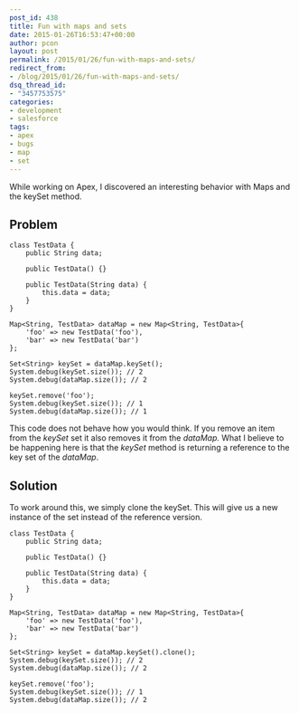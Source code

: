 ```yaml
---
post_id: 438
title: Fun with maps and sets
date: 2015-01-26T16:53:47+00:00
author: pcon
layout: post
permalink: /2015/01/26/fun-with-maps-and-sets/
redirect_from:
- /blog/2015/01/26/fun-with-maps-and-sets/
dsq_thread_id:
- "3457753575"
categories:
- development
- salesforce
tags:
- apex
- bugs
- map
- set
---
```

While working on Apex, I discovered an interesting behavior with Maps and the keySet method.

## Problem

```apex
class TestData {
	public String data;

	public TestData() {}

	public TestData(String data) {
		this.data = data;
	}
}

Map<String, TestData> dataMap = new Map<String, TestData>{
	'foo' => new TestData('foo'),
	'bar' => new TestData('bar')
};

Set<String> keySet = dataMap.keySet();
System.debug(keySet.size()); // 2
System.debug(dataMap.size()); // 2

keySet.remove('foo');
System.debug(keySet.size()); // 1
System.debug(dataMap.size()); // 1
```

This code does not behave how you would think.  If you remove an item from the _keySet_ set it also removes it from the _dataMap._ What I believe to be happening here is that the _keySet_ method is returning a reference to the key set of the _dataMap_.
<!--more-->

## Solution

To work around this, we simply clone the keySet.  This will give us a new instance of the set instead of the reference version.

```apex
class TestData {
	public String data;

	public TestData() {}

	public TestData(String data) {
		this.data = data;
	}
}

Map<String, TestData> dataMap = new Map<String, TestData>{
	'foo' => new TestData('foo'),
	'bar' => new TestData('bar')
};

Set<String> keySet = dataMap.keySet().clone();
System.debug(keySet.size()); // 2
System.debug(dataMap.size()); // 2

keySet.remove('foo');
System.debug(keySet.size()); // 1
System.debug(dataMap.size()); // 2
```